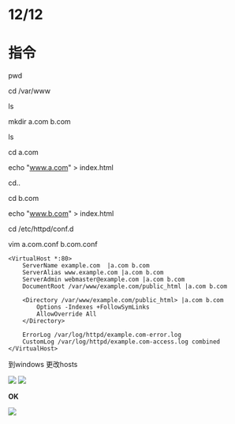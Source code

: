# 12/12

# 指令

pwd

cd /var/www

ls

mkdir a.com b.com

ls

cd a.com

echo "www.a.com" > index.html

cd..

cd b.com

echo "www.b.com" > index.html

cd /etc/httpd/conf.d

vim a.com.conf b.com.conf

```
<VirtualHost *:80>
    ServerName example.com  |a.com b.com
    ServerAlias www.example.com |a.com b.com
    ServerAdmin webmaster@example.com |a.com b.com
    DocumentRoot /var/www/example.com/public_html |a.com b.com

    <Directory /var/www/example.com/public_html> |a.com b.com
        Options -Indexes +FollowSymLinks
        AllowOverride All
    </Directory>

    ErrorLog /var/log/httpd/example.com-error.log
    CustomLog /var/log/httpd/example.com-access.log combined
</VirtualHost>
```


到windows 更改hosts

![](https://i.imgur.com/YWFoumA.png)
![](https://i.imgur.com/ur7Glo6.png)

**OK**

![](https://i.imgur.com/PawjHf8.png)